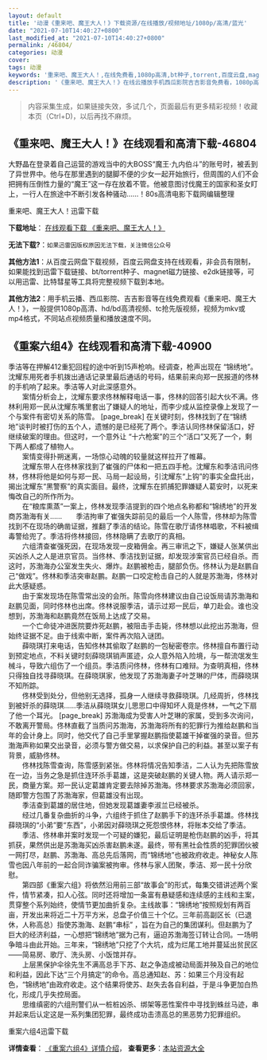 ```yaml
---
layout: default
title: '动漫《重来吧、魔王大人！》下载资源/在线播放/视频地址/1080p/高清/蓝光'
date: "2021-07-10T14:40:27+0800"
last_modified_at: "2021-07-10T14:40:27+0800"
permalink: /46804/
categories: 动漫
cover:
tags: 动漫
keywords: '重来吧、魔王大人！,在线免费看,1080p高清,bt种子,torrent,百度云盘,magnet,磁力链,迅雷下载资源'
description: '《重来吧、魔王大人！》在线云播放手机西瓜影院吉吉影音免费看，1080p高清bd/hd未删减完整版和tc抢先枪版，mkv/mp4格式，附带bt/torrent种子、magnet/磁力链、百度云盘、网盘资源迅雷下载链接'
---
```


>内容采集生成，如果链接失效，多试几个，页面最后有更多精彩视频！收藏本页（Ctrl+D)，以后再找不麻烦。


## 《重来吧、魔王大人！》在线观看和高清下载-46804

大野晶在登录着自己运营的游戏当中的大BOSS“魔王·九内伯斗”的账号时，被丢到了异世界中。他与在那里遇到的腿脚不便的少女一起开始旅行，但周围的人们不会把拥有压倒性力量的“魔王”这一存在放着不管。他被意图讨伐魔王的国家和圣女盯上，一行人在旅途中不断引发各种骚动……！80s高清电影下载网编辑整理


重来吧、魔王大人！迅雷下载

**下载地址**： [在线观看下载 《重来吧、魔王大人！》](https://www.993dy.com//vod-detail-id-35838.html) 


**无法下载?**：`如果迅雷因版权原因无法下载，关注微信公众号 `

**其他方法1**：从百度云网盘下载视频，百度云网盘支持在线观看，非会员有限制，如果能找到迅雷下载链接、bt/torrent种子、magnet磁力链接、e2dk链接等，可以用迅雷、比特彗星等工具将完整视频下载到本地。

**其他方法2**：用手机云播、西瓜影院、吉吉影音等在线免费观看《重来吧、魔王大人！》，一般提供1080p高清、hd/bd高清视频、tc抢先版视频，视频为mkv或mp4格式，不同站点视频质量和播放速度不同。


## 《重案六组4》在线观看和高清下载-40900

季洁等在押解412重犯回程的途中听到15声枪响。经调查，枪声出现在 “锦绣地&rdquo;。沈耀东用死者手机拨出通话记录里最后通话的号码，结果前来向郑一民报道的佟林的手机响了起来。季洁等人对此深感意外。<br />　　案情分析会上，沈耀东要求佟林解释电话一事，佟林的回答引起大伙不满。佟林利用郑一民从沈耀东嘴里套出了嫌疑人的地址，而李少成从监控录像上发现了一个与案件有密切关系的陈雪。 [page_break] 在关键时刻，佟林找到了在“锦绣地&rdquo;谈判时被打伤的五个人，遗憾的是已经死了两个。季洁认同佟林保留活口，好继续破案的理由。但这时，一个意外让 “十六枪案”的三个&ldquo;活口”又死了一个，剩下两人都成了植物人。<br />　　案情变得扑朔迷离，一场惊心动魄的较量就这样拉开了帷幕。<br />　　沈耀东带人在佟林家找到了崔强的尸体和一把五四手枪。沈耀东和季洁讯问佟林，佟林将他是如何与郑一民、马局一起设局，引沈耀东&ldquo;上钩”的事实全盘托出，揭出沈耀东&ldquo;黑警察&rdquo;的真实面目。最终，沈耀东在抓捕犯罪嫌疑人葛安时，以死来悔改自己的所作所为。<br />　　在&ldquo;粮库熏蒸”一案上，佟林发现季洁提到的四个地点名称都和“锦绣地&rdquo;的开发商苏渤海有关&hellip;…　　季洁拘审了崔强失踪前见的最后一个人陈雪，佟林却为陈雪找到不在现场的确凿证据，推翻了季洁的结论。陈雪在歌厅请佟林唱歌，不料被缉毒警给兜了。季洁将佟林接回，佟林隐瞒了去歌厅的真相。<br />　　六组清查崔强死因，在现场发现一皮箱佣金。再三审讯之下，嫌疑人张某供出买凶杀人之人是进京官员。当佟林、季洁找到证据，却发现涉案官员已经自杀。而这时，苏渤海办公室发生失火、爆炸。赵鹏被枪击，腿部负伤。佟林认为是赵鹏自己“做戏”。佟林和季洁突审赵鹏。赵鹏一口咬定枪击自己的人就是苏渤海，佟林对此大感疑惑。<br />　　由于案发现场在陈雪常出没的会所。陈雪向佟林建议由自己设饭局请苏渤海和赵鹏见面，同时佟林也出席。佟林说服季洁，请示过郑一民后，单刀赴会。谁也没想到，苏渤海和赵鹏竟然在饭局上达成了交易。<br />　　一个亡命徒冲进医院要炸死赵鹏，被阻击手击毙，佟林想以此挖出苏渤海，但始终证据不足。由于线索中断，案件再次陷入谜团。<br />　　薛晓琪打来电话，告知佟林其偷取了赵鹏的一包秘密卷宗。佟林擅自布置行动到预定地点，不料关键时刻薛晓琪销声匿迹，众人意外陷入险境，与一帮流氓发生械斗，导致六组伤了一个组员。季洁质问佟林，佟林有口难辩。为查明真相，佟林只得独自找寻薛晓琪。在薛晓琪家，他发现了苏渤海妻子叶芝琳的尸体，而薛晓琪不知所踪。<br />　　佟林受到处分，但他别无选择，孤身一人继续寻救薛晓琪。几经周折，佟林找到被奸杀的薛晓琪……季洁从薛晓琪女儿思思口中得知坏人竟是佟林，一气之下扇了他一个耳光。 [page_break] 苏渤海成为受害人叶芝琳的家属，受到多次询问，不敢离开警局。佟林直截了当质问苏渤海，苏渤海将所有的犯罪行为推给赵鹏和当年的会计身上。同时，他交代了自己手里掌握赵鹏指使葛雄干掉崔强的录音。但苏渤海声称如果交出录音，必须与警方做交易，以求保护自己的利益。甚至以案子有背景，威胁佟林。<br />　　佟林找陈雪查询，陈雪感到紧张。佟林将情况告知季洁，二人认为先把陈雪放在一边，当务之急是抓住连环杀手葛雄，这是突破赵鹏的关键人物。两人请示郑一民，商量方案。郑一民认定葛雄肯定要去除掉苏渤海。佟林要求苏渤海必须回家，随即警方包围了苏渤海家，但葛雄没有出现。<br />　　季洁查到葛雄的居住地，但她发现葛雄妻李淑兰已经被杀。<br />　　经过几番复杂曲折的斗争，六组终于抓住了赵鹏手下的连环杀手葛雄。佟林找薛晓琪的“小弟”要&ldquo;东西”，小弟因对薛晓琪之死怨恨佟林，将账本交给了季洁。 　　季洁、佟林串并案时发现一个可疑的嫌犯，最后证明是枪伤赵鹏的凶手，将其抓获，果然供出是苏渤海买凶杀害赵鹏未遂。最终，带有黑社会性质的犯罪团伙被一网打尽，赵鹏、苏渤海、高总先后落网，而&ldquo;锦绣地&rdquo;也被政府收走。神秘女人陈雪也因八年前的一起合同诈骗案被拘审。佟林与家人团聚，季洁、郑一民十分欣慰。<br />　　第四部《重案六组》将依然沿用前三部&ldquo;故事会&rdquo;的形式，每集交错讲述两个案件，情节紧凑，扣人心弦。同时还将增加一条富有悬疑感和连续感的主线和主案，贯穿整个系列始终，使情节更加曲折复杂。主线故事：“锦绣地&rdquo;按照规划有两百亩，开发出来将近二十万平方米，总盘子价值三十个亿。三年前高副区长（已退休，人称高总）指使苏渤海、赵鹏&ldquo;串标” ，旨在为自己的集团谋利。但赵鹏为了巨大的经济利益，一心想把&ldquo;锦绣地&rdquo;据为己有，逼迫苏渤海签订转让合同。一场明争暗斗由此开始。三年来，&ldquo;锦绣地&rdquo;只挖了个大坑，成为烂尾工地并蔓延出贫民区——简易房、歌厅、洗头房、小饭馆并存。<br />　　上层黑保护伞徐先生不满高总手下苏、赵之争造成被动局面并殃及自己的地位和利益，因此下达&ldquo;三个月搞定&rdquo;的命令。高总通知赵、苏：如果三个月没有起色，&ldquo;锦绣地&rdquo;由政府收走。这个结果将使苏、赵失去各自利益，于是斗争更加白热化，形成几乎失控局面。<br />　　思维缜密的六组刑警们从一桩桩凶杀、绑架等恶性案件中寻找到蛛丝马迹，串并起来后认定这是一系列集团犯罪，最终成功击溃高总的黑恶势力犯罪组织。


重案六组4迅雷下载

**详情查看**： [《重案六组4》详情介绍](/movie/40900/)， **查看更多**：[本站资源大全](/movie/t/all/)

